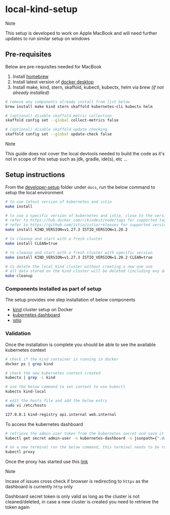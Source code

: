 # local-kind-setup

> [!NOTE]
>
> This setup is developed to work on Apple MacBook and will need further updates to run similar setup on windows

## Pre-requisites

Below are pre-requisites needed for MacBook

1. Install [homebrew](https://brew.sh/)
2. Install latest version of [docker desktop](https://www.docker.com/products/docker-desktop/)
3. Install make, kind, stern, skaffold, kubectl, kubectx, helm via brew _(if not already installed)_

```sh
# remove any components already install from list below
brew install make kind stern skaffold kubernetes-cli kubectx helm

# (optional) disable skaffold metric collection
skaffold config set --global collect-metrics false

# (optional) disable skaffold update checking
skaffold config set --global update-check false
```

> [!NOTE]
>
> This guide does not cover the local devtools needed to build the code as it's not in scope of this setup such as jdk, gradle, ide(s), etc ...

## Setup instructions

From the [developer-setup](../developer-setup) folder under `docs`, run the below command to setup
the local environment

```sh
# to use latest version of kubernetes and istio
make install

# to use a specific version of kubernetes and istio, close to the version where application is to be deployed
# refer to https://hub.docker.com/r/kindest/node/tags for supported tags
# refer to https://github.com/istio/istio/releases for supported versions
make install KIND_VERSION=v1.27.3 ISTIO_VERSION=1.20.2

# to cleanup and start with a fresh cluster
make install CLEAN=true

# to cleanup and start with a fresh cluster with specific version
make install KIND_VERSION=v1.27.3 ISTIO_VERSION=1.20.2 CLEAN=true

# to delete the local kind cluster without creating a new one use
# all data stored on the kind cluster will be deleted (including any databases)
make cleanup
```

### Components installed as part of setup

The setup provides one step installation of below components

- [kind](https://kind.sigs.k8s.io/) cluster setup on Docker
- [kubernetes dashboard](https://kubernetes.io/docs/tasks/access-application-cluster/web-ui-dashboard/)
- [istio](https://istio.io/latest/docs/)

### Validation

Once the installation is complete you should be able to see the available kubernetes context

```sh
# check if the kind container is running in docker
docker ps | grep kind

# check the new kubernetes context created
kubectx | grep -i kind

# use the below command to set context to use kubectl
kubectx kind-local

# edit the hosts file and add the below entry
sudo vi /etc/hosts

127.0.0.1 kind-registry api.internal web.internal
```

To access the kubernetes dashboard

```sh
# retrieve the admin user token from the kubernetes secret and save it for future use
kubectl get secret admin-user -n kubernetes-dashboard -o jsonpath={".data.token"} | base64 -d

# on a new terminal run the below command, this terminal needs to be running and can't be reused
kubectl proxy
```

Once the proxy has started use this [link](http://localhost:8001/api/v1/namespaces/kubernetes-dashboard/services/https:kubernetes-dashboard:/proxy/#/workloads?namespace=_all)

> [!NOTE]
>
> Incase of issues cross check if browser is redirecting to `https` as the dashboard is currently `http` only
>
> Dashboard secret token is only valid as long as the cluster is not cleaned/deleted, in case a new cluster is created you need to retrieve the token again
